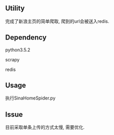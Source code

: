 ## Utility
完成了新浪主页的简单爬取, 爬到的url会被送入redis.

## Dependency
python3.5.2

scrapy

redis

## Usage
执行SinaHomeSpider.py

## Issue
目前采取单条上传的方式太慢, 需要优化.